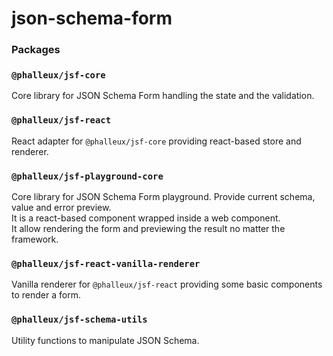 # json-schema-form

### Packages

### `@phalleux/jsf-core`
Core library for JSON Schema Form handling the state and the validation.

### `@phalleux/jsf-react`
React adapter for `@phalleux/jsf-core` providing react-based store and renderer.

### `@phalleux/jsf-playground-core`
Core library for JSON Schema Form playground. Provide current schema, value and error preview.
<br/>It is a react-based component wrapped inside a web component.
<br/>It allow rendering the form and previewing the result no matter the framework.

### `@phalleux/jsf-react-vanilla-renderer`

Vanilla renderer for `@phalleux/jsf-react` providing some basic components to render a form.

### `@phalleux/jsf-schema-utils`

Utility functions to manipulate JSON Schema.